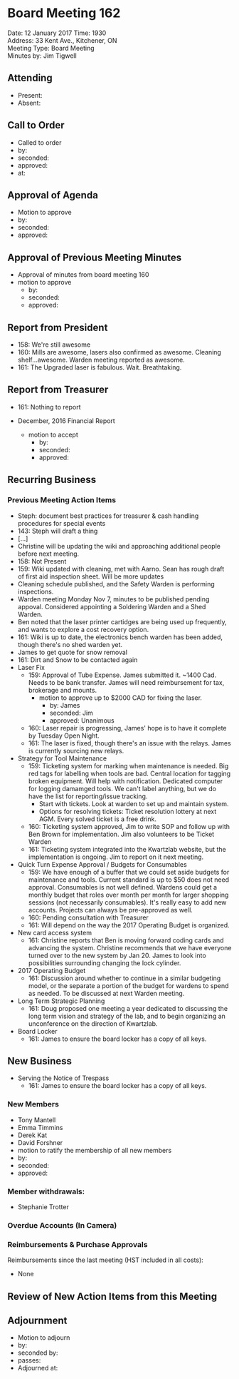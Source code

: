 # Board Meeting 162

Date: 12 January 2017 
Time: 1930  
Address: 33 Kent Ave., Kitchener, ON  
Meeting Type: Board Meeting  
Minutes by: Jim Tigwell

## Attending
* Present: 
* Absent: 

## Call to Order
* Called to order
 * by: 
 * seconded: 
 * approved: 
 * at: 

## Approval of Agenda
* Motion to approve
 * by: 
 * seconded: 
 * approved: 

## Approval of Previous Meeting Minutes  

* Approval of minutes from board meeting 160
 * motion to approve
     * by: 
     * seconded: 
     * approved: 

## Report from President
 * 158: We're still awesome
 * 160: Mills are awesome, lasers also confirmed as awesome. Cleaning shelf...awesome. Warden meeting reported as awesome. 
 * 161: The Upgraded laser is fabulous. Wait. Breathtaking. 

## Report from Treasurer
 * 161: Nothing to report

* December, 2016 Financial Report
  * motion to accept
     * by: 
     * seconded: 
     * approved: 

## Recurring Business

### Previous Meeting Action Items
* Steph: document best practices for treasurer & cash handling procedures for special events
 * 143: Steph will draft a thing
 * [...]
* Christine will be updating the wiki and approaching additional people before next meeting.
 * 158: Not Present
 * 159: Wiki updated with cleaning, met with Aarno. Sean has rough draft of first aid inspection sheet. Will be more updates
 * Cleaning schedule published, and the Safety Warden is performing inspections. 
  * Warden meeting Monday Nov 7, minutes to be published pending appoval. Considered appointing a Soldering Warden and a Shed Warden. 
  * Ben noted that the laser printer cartidges are being used up frequently, and wants to explore a cost recovery option.
 * 161: Wiki is up to date, the electronics bench warden has been added, though there's no shed warden yet. 
* James to get quote for snow removal
 * 161: Dirt and Snow to be contacted again
* Laser Fix
    * 159: Approval of Tube Expense. James submitted it. ~1400 Cad. Needs to be bank transfer. James will need reimbursement for tax, brokerage and mounts.
      * motion to approve up to $2000 CAD for fixing the laser.
        * by: James
        * seconded: Jim  
        * approved: Unanimous
    * 160: Laser repair is progressing, James' hope is to have it complete by Tuesday Open Night.
    * 161: The laser is fixed, though there's an issue with the relays. James is currently sourcing new relays. 
* Strategy for Tool Maintenance
    * 159: Ticketing system for marking when maintenance is needed. Big red tags for labelling when tools are bad. Central location for tagging broken equipment. Will help with notification. Dedicated computer for logging damamged tools. We can't label anything, but we do have the list for reporting/issue tracking.
      * Start with tickets. Look at warden to set up and maintain system.
      * Options for resolving tickets: Ticket resolution lottery at next AGM. Every solved ticket is a free drink.
    * 160: Ticketing system approved, Jim to write SOP and follow up with Ben Brown for implementation. Jim also volunteers to be Ticket Warden
    * 161: Ticketing system integrated into the Kwartzlab website, but the implementation is ongoing. Jim to report on it next meeting. 
* Quick Turn Expense Approval / Budgets for Consumables
    * 159: We have enough of a buffer that we could set aside budgets for maintenance and tools. Current standard is up to $50 does not need approval. Consumables is not well defined. Wardens could get a monthly budget that roles over month per month for larger shopping sessions (not necessarily consumables). It's really easy to add new accounts. Projects can always be pre-approved as well.
    * 160: Pending consultation with Treasurer
    * 161: Will depend on the way the 2017 Operating Budget is organized. 
* New card access system
    * 161: Christine reports that Ben is moving forward coding cards and advancing the system. Christine recommends that we have everyone turned over to the new system by Jan 20. James to look into possibilities surrounding changing the lock cylinder.
* 2017 Operating Budget
    * 161: Discussion around whether to continue in a similar budgeting model, or the separate a portion of the budget for wardens to spend as needed. To be discussed at next Warden meeting. 
* Long Term Strategic Planning
    * 161: Doug proposed one meeting a year dedicated to discussing the long term vision and strategy of the lab, and to begin organizing an unconference on the direction of Kwartzlab.
* Board Locker
    * 161: James to ensure the board locker has a copy of all keys.

## New Business

* Serving the Notice of Trespass
    * 161: James to ensure the board locker has a copy of all keys.

### New Members
 * Tony Mantell
 * Emma Timmins
 * Derek Kat
 * David Forshner
  * motion to ratify the membership of all new members
   * by: 
   * seconded: 
   * approved: 

### Member withdrawals:
 * Stephanie Trotter

### Overdue Accounts (In Camera)

### Reimbursements & Purchase Approvals

Reimbursements since the last meeting (HST included in all costs):
* None

## Review of New Action Items from this Meeting


## Adjournment
* Motion to adjourn
 * by: 
 * seconded by: 
 * passes: 
* Adjourned at: 
